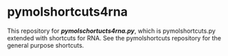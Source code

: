 # pymolshortcuts4rna

This repository for ***pymolschortucts4rna.py***, which is pymolshortcuts.py extended with shortcuts for RNA. 
See the pymolshortcuts repository for the general purpose shortcuts. 
